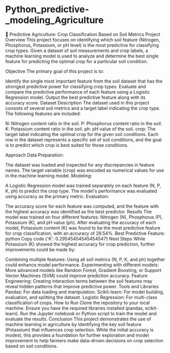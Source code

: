 # Python_predictive-_modeling_Agriculture
🌾 Predictive Agriculture: Crop Classification Based on Soil Metrics
Project Overview
This project focuses on identifying which soil feature (Nitrogen, Phosphorus, Potassium, or pH level) is the most predictive for classifying crop types. Given a dataset of soil measurements and crop labels, a machine learning model is used to analyze and determine the best single feature for predicting the optimal crop for a particular soil condition.

Objective
The primary goal of this project is to:

Identify the single most important feature from the soil dataset that has the strongest predictive power for classifying crop types.
Evaluate and compare the predictive performance of each feature using a Logistic Regression model.
Output the best predictive feature along with its accuracy score.
Dataset Description
The dataset used in this project consists of several soil metrics and a target label indicating the crop type. The following features are included:

N: Nitrogen content ratio in the soil.
P: Phosphorus content ratio in the soil.
K: Potassium content ratio in the soil.
ph: pH value of the soil.
crop: The target label indicating the optimal crop for the given soil conditions.
Each row in the dataset represents a specific set of soil conditions, and the goal is to predict which crop is best suited for those conditions.

Approach
Data Preparation:

The dataset was loaded and inspected for any discrepancies in feature names.
The target variable (crop) was encoded as numerical values for use in the machine learning model.
Modeling:

A Logistic Regression model was trained separately on each feature (N, P, K, ph) to predict the crop type.
The model's performance was evaluated using accuracy as the primary metric.
Evaluation:

The accuracy score for each feature was computed, and the feature with the highest accuracy was identified as the best predictor.
Results
The model was trained on four different features: Nitrogen (N), Phosphorus (P), Potassium (K), and pH value (ph).
After evaluating the accuracy of each model, Potassium content (K) was found to be the most predictive feature for crop classification, with an accuracy of 29.54%.
Best Predictive Feature:
python
Copy code
{'K': 0.29545454545454547}
Next Steps
While Potassium (K) showed the highest accuracy for crop prediction, further improvements could be made by:

Combining multiple features: Using all soil metrics (N, P, K, and ph) together could enhance model performance.
Experimenting with different models: More advanced models like Random Forest, Gradient Boosting, or Support Vector Machines (SVM) could improve prediction accuracy.
Feature Engineering: Creating interaction terms between the soil features may reveal hidden patterns that improve predictive power.
Tools and Libraries
Pandas: For data loading and manipulation.
Scikit-learn: For model building, evaluation, and splitting the dataset.
Logistic Regression: For multi-class classification of crops.
How to Run
Clone the repository to your local machine.
Ensure you have the required libraries installed (pandas, scikit-learn).
Run the Jupyter notebook or Python script to train the model and evaluate the results.
Conclusion
This project demonstrates the use of machine learning in agriculture by identifying the key soil feature (Potassium) that influences crop selection. While the initial accuracy is modest, this provides a foundation for further exploration and model improvement to help farmers make data-driven decisions on crop selection based on soil conditions.

